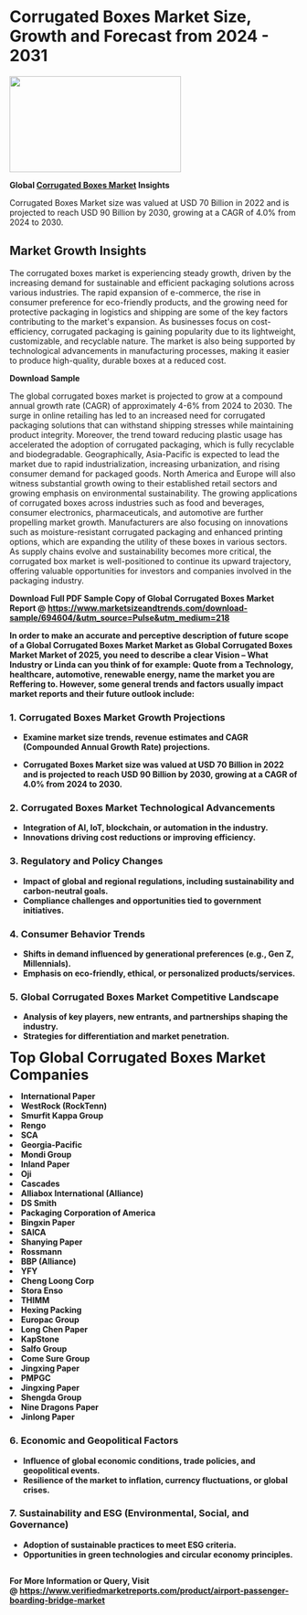 <H1>Corrugated Boxes Market Size, Growth and Forecast from 2024 - 2031</H1><img class="aligncenter size-medium wp-image-584254" src="https://thirdeyenews.in/wp-content/uploads/2024/09/Global-Market-Research-300x168.jpeg" alt="" width="300" height="168" /><p><strong>Global&nbsp;<a href="https://www.marketsizeandtrends.com/download-sample/694604/&amp;utm_source=Pulse&amp;utm_medium=218">Corrugated Boxes Market</a> Insights</strong></p><p>Corrugated Boxes Market size was valued at USD 70 Billion in 2022 and is projected to reach USD 90 Billion by 2030, growing at a CAGR of 4.0% from 2024 to 2030.</p><p><h2>Market Growth Insights</h2> <p>The corrugated boxes market is experiencing steady growth, driven by the increasing demand for sustainable and efficient packaging solutions across various industries. The rapid expansion of e-commerce, the rise in consumer preference for eco-friendly products, and the growing need for protective packaging in logistics and shipping are some of the key factors contributing to the market's expansion. As businesses focus on cost-efficiency, corrugated packaging is gaining popularity due to its lightweight, customizable, and recyclable nature. The market is also being supported by technological advancements in manufacturing processes, making it easier to produce high-quality, durable boxes at a reduced cost.</p> <p><strong>Download Sample</strong></p> <p>The global corrugated boxes market is projected to grow at a compound annual growth rate (CAGR) of approximately 4-6% from 2024 to 2030. The surge in online retailing has led to an increased need for corrugated packaging solutions that can withstand shipping stresses while maintaining product integrity. Moreover, the trend toward reducing plastic usage has accelerated the adoption of corrugated packaging, which is fully recyclable and biodegradable. Geographically, Asia-Pacific is expected to lead the market due to rapid industrialization, increasing urbanization, and rising consumer demand for packaged goods. North America and Europe will also witness substantial growth owing to their established retail sectors and growing emphasis on environmental sustainability. The growing applications of corrugated boxes across industries such as food and beverages, consumer electronics, pharmaceuticals, and automotive are further propelling market growth. Manufacturers are also focusing on innovations such as moisture-resistant corrugated packaging and enhanced printing options, which are expanding the utility of these boxes in various sectors. As supply chains evolve and sustainability becomes more critical, the corrugated box market is well-positioned to continue its upward trajectory, offering valuable opportunities for investors and companies involved in the packaging industry. <p><strong></p><p><span class=""><strong>Download Full PDF Sample Copy of Global Corrugated Boxes Market Report</strong> @ <a href="https://www.marketsizeandtrends.com/download-sample/694604/&amp;utm_source=Pulse&amp;utm_medium=218" target="_blank">https://www.marketsizeandtrends.com/download-sample/694604/&amp;utm_source=Pulse&amp;utm_medium=218</a></span></p><p>In order to make an accurate and perceptive description of future scope of a Global&nbsp;Corrugated Boxes Market Market as Global&nbsp;Corrugated Boxes Market Market of 2025, you need to describe a clear Vision &ndash; What Industry or Linda can you think of for example: Quote from a Technology, healthcare, automotive, renewable energy, name the market you are Reffering to. However, some general trends and factors usually impact market reports and their future outlook include:</p><h3>1.&nbsp;<strong>Corrugated Boxes Market Growth Projections</strong></h3><ul><li>Examine market size trends, revenue estimates and CAGR (Compounded Annual Growth Rate) projections.</li><li><p>Corrugated Boxes Market size was valued at USD 70 Billion in 2022 and is projected to reach USD 90 Billion by 2030, growing at a CAGR of 4.0% from 2024 to 2030.</p></li></ul><h3>2.&nbsp;<strong>Corrugated Boxes Market Technological Advancements</strong></h3><ul><li>Integration of AI, IoT, blockchain, or automation in the industry.</li><li>Innovations driving cost reductions or improving efficiency.</li></ul><h3>3.&nbsp;<strong>Regulatory and Policy Changes</strong></h3><ul><li>Impact of global and regional regulations, including sustainability and carbon-neutral goals.</li><li>Compliance challenges and opportunities tied to government initiatives.</li></ul><h3>4.&nbsp;<strong>Consumer Behavior Trends</strong></h3><ul><li>Shifts in demand influenced by generational preferences (e.g., Gen Z, Millennials).</li><li>Emphasis on eco-friendly, ethical, or personalized products/services.</li></ul><h3>5.&nbsp;<strong>Global Corrugated Boxes Market Competitive Landscape</strong></h3><ul><li>Analysis of key players, new entrants, and partnerships shaping the industry.</li><li>Strategies for differentiation and market penetration.</li></ul><p data-pm-slice="1 1 []"><span style="color: inherit; font-family: inherit; font-size: 25px;">Top Global Corrugated Boxes Market Companies</span></p><div class="" data-test-id=""><p><li> International Paper</li><li> WestRock (RockTenn)</li><li> Smurfit Kappa Group</li><li> Rengo</li><li> SCA</li><li> Georgia-Pacific</li><li> Mondi Group</li><li> Inland Paper</li><li> Oji</li><li> Cascades</li><li> Alliabox International (Alliance)</li><li> DS Smith</li><li> Packaging Corporation of America</li><li> Bingxin Paper</li><li> SAICA</li><li> Shanying Paper</li><li> Rossmann</li><li> BBP (Alliance)</li><li> YFY</li><li> Cheng Loong Corp</li><li> Stora Enso</li><li> THIMM</li><li> Hexing Packing</li><li> Europac Group</li><li> Long Chen Paper</li><li> KapStone</li><li> Salfo Group</li><li> Come Sure Group</li><li> Jingxing Paper</li><li> PMPGC</li><li> Jingxing Paper</li><li> Shengda Group</li><li> Nine Dragons Paper</li><li> Jinlong Paper</li></p></div><h3>6.&nbsp;<strong>Economic and Geopolitical Factors</strong></h3><ul><li>Influence of global economic conditions, trade policies, and geopolitical events.</li><li>Resilience of the market to inflation, currency fluctuations, or global crises.</li></ul><h3>7.&nbsp;<strong>Sustainability and ESG (Environmental, Social, and Governance)</strong></h3><ul><li>Adoption of sustainable practices to meet ESG criteria.</li><li>Opportunities in green technologies and circular economy principles.</li></ul><h2><strong style="font-size: 14px;">For More Information or Query, Visit @&nbsp;</strong><a style="background-color: #ffffff; font-size: 14px;" href="https://www.marketsizeandtrends.com/report/corrugated-boxes-market/" target="_blank">https://www.verifiedmarketreports.com/product/airport-passenger-boarding-bridge-market</a></h2>
